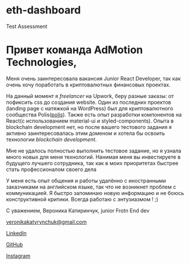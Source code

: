 # eth-dashboard
Test Assessment

# Привет команда AdMotion Technologies,
Меня очень заинтересовала вакансия Junior React Developer, так как очень хочу поработать в криптовалютных финансовых проектах.

На данный момент я *freelancer* на Upwork, беру разные заказы: от пофиксить css до создания website. Один из последних проектов (landing page с натяжкой на WordPress) был для криптовалютного сообщества Polis([polis](https://polispay.org/)). Также есть опыт разработки компонентов на React(с использованием material-ui и styled-components). Опыта в blockchain development нет, но после вашего тестового задания я активно заинтересовалась этим доменом и хотела бы освоить технологии *blockchain development*.

Мне не удалось полностью выполнить тестовое задание, но я узнала много новых для меня технологий. 
Нанимая меня вы инвестируете в будущего лучшего сотрудника, так как в моих приоритетах быстрее стать профессионалом своего дела

У меня есть опыт общения и работы удалённо с иностранными заказчиками на английском языке, так что не возникнет проблем с коммуникацией. Я быстро запоминаю новую информацию и не боюсь конструктивной критики. Всегда работаю с энтузиазмом ! ;)


С уважением, 
Вероника Катиринчук, junior Frotn End dev

veronikakatyrynchuk@gmail.com

[LinkedIn](https://www.linkedin.com/in/webvero/)

[GitHub](https://github.com/VeronikaKatyrynchuk)

[Instagram](https://www.instagram.com/web_vero/)
